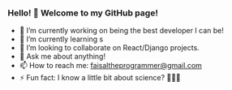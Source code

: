 ### Hello! 👋 Welcome to my GitHub page!


- 🔭 I’m currently working on being the best developer I can be!
- 🌱 I’m currently learning s
- 👯 I’m looking to collaborate on React/Django projects. 
- 💬 Ask me about anything!
- 📫 How to reach me: faisaltheprogrammer@gmail.com
- ⚡ Fun fact: I know a little bit about science? 🤷🏽‍♂️

